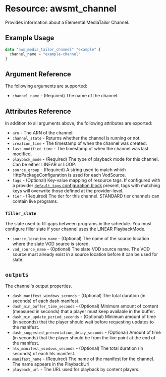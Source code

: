 # Resource: awsmt_channel

Provides information about a Elemental MediaTailor Channel.

## Example Usage

```terraform
data "aws_media_tailor_channel" "example" {
  channel_name = "example-channel"
}
```

## Argument Reference
The following arguments are supported:

* `channel_name` - (Required) The name of the channel.

## Attributes Reference
In addition to all arguments above, the following attributes are exported:

* `arn` - The ARN of the channel.
* `channel_state` - Returns whether the channel is running or not.
* `creation_time` - The timestamp of when the channel was created.
* `last_modified_time` - The timestamp of when the channel was last modified.
* `playback_mode` - (Required) The type of playback mode for this channel. Can be either LINEAR or LOOP.
* `source_group` - (Required) A string used to match which HttpPackageConfiguration is used for each VodSource.
* `tags` - (Optional) Key-value mapping of resource tags. If configured with a provider [`default_tags` configuration block](/docs/providers/aws/index.html#default_tags-configuration-block) present, tags with matching keys will overwrite those defined at the provider-level.
* `tier` - (Required)  The tier for this channel. STANDARD tier channels can contain live programs.

### `filler_slate`
The slate used to fill gaps between programs in the schedule. You must configure filler slate if your channel uses the LINEAR PlaybackMode.

* `source_location_name` - (Optional) The name of the source location where the slate VOD source is stored.
* `vod_source_name` - (Optional) The slate VOD source name. The VOD source must already exist in a source location before it can be used for slate.

## `outputs`
The channel's output properties.

* `dash_manifest_windows_seconds` - (Optional) The total duration (in seconds) of each dash manifest.
* `dash_min_buffer_time_seconds` - (Optional) Minimum amount of content (measured in seconds) that a player must keep available in the buffer.
* `dash_min_update_period_seconds` - (Optional) Minimum amount of time (in seconds) that the player should wait before requesting updates to the manifest.
* `dash_suggested_presentation_delay_seconds` - (Optional) Amount of time (in seconds) that the player should be from the live point at the end of the manifest.
* `hls_manifest_windows_seconds` - (Optional) The total duration (in seconds) of each hls manifest.
* `manifest_name` - (Required) The name of the manifest for the channel. The name appears in the PlaybackUrl.
* `playback_url` - The URL used for playback by content players.
